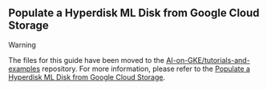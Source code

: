## Populate a Hyperdisk ML Disk from Google Cloud Storage

>[!WARNING]
>The files for this guide have been moved to the [AI-on-GKE/tutorials-and-examples](https://github.com/ai-on-gke/tutorials-and-examples) repository. For more information, please refer to the [Populate a Hyperdisk ML Disk from Google Cloud Storage](https://gke-ai-labs.dev/docs/tutorials/hyperdisk-ml/).